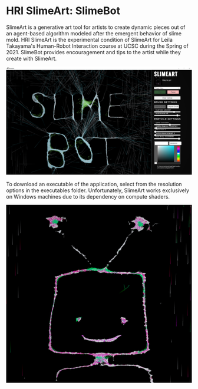 # HRI SlimeArt: SlimeBot

SlimeArt is a generative art tool for artists to create dynamic pieces out of an agent-based algorithm modeled after the emergent behavior of slime mold.  HRI SlimeArt is the experimental condition of SlimeArt for Leila Takayama's Human-Robot Interaction course at UCSC during the Spring of 2021.  SlimeBot provides encouragement and tips to the artist while they create with SlimeArt.

![Image of SlimeArt w/SlimeBot](https://raw.githubusercontent.com/montanafowler/hrislimeart/main/images/slimeBot.png?token=AF3OOTNT6QHUL5EDDYJGL6LAWKWPS)

To download an executable of the application, select from the resolution options in the executables folder. Unfortunately, SlimeArt works exclusively on Windows machines due to its dependency on compute shaders.

![SlimeBot](https://raw.githubusercontent.com/montanafowler/hrislimeart/main/images/robot2.png?token=AF3OOTP2PL7FEGN4RDAOUBDAWKWZE)
